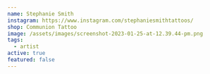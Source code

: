 ```yaml
---
name: Stephanie Smith
instagram: https://www.instagram.com/stephaniesmithtattoos/
shop: Communion Tattoo
image: /assets/images/screenshot-2023-01-25-at-12.39.44-pm.png
tags:
  - artist
active: true
featured: false
---
```

